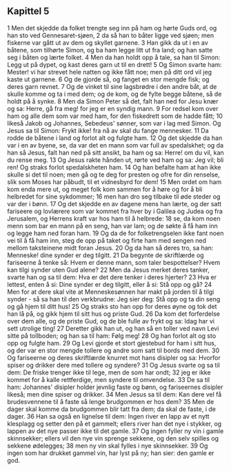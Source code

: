 ## Kapittel 5

1 Men det skjedde da folket trengte seg inn på ham og hørte Guds ord, og han sto ved Gennesaret-sjøen,
2 da så han to båter ligge ved sjøen; men fiskerne var gått ut av dem og skyllet garnene.
3 Han gikk da ut i en av båtene, som tilhørte Simon, og ba ham legge litt ut fra land; og han satte seg i båten og lærte folket.
4 Men da han holdt opp å tale, sa han til Simon: Legg ut på dypet, og kast deres garn ut til en drett!
5 Og Simon svarte ham: Mester! vi har strevet hele natten og ikke fått noe; men på ditt ord vil jeg kaste ut garnene.
6 Og de gjorde så, og fanget en stor mengde fisk; og deres garn revnet.
7 Og de vinket til sine lagsbrødre i den andre båt, at de skulle komme og ta i med dem; og de kom, og de fylte begge båtene, så de holdt på å synke.
8 Men da Simon Peter så det, falt han ned for Jesu knær og sa: Herre, gå fra meg! for jeg er en syndig mann.
9 For redsel kom over ham og alle dem som var med ham, for den fiskedrett som de hadde fått;
10 likeså Jakob og Johannes, Sebedeus' sønner, som var i lag med Simon. Og Jesus sa til Simon: Frykt ikke! fra nå av skal du fange mennesker.
11 Da rodde de båtene i land og forlot alt og fulgte ham.
12 Og det skjedde da han var i en av byene, se, da var det en mann som var full av spedalskhet; og da han så Jesus, falt han ned på sitt ansikt, ba ham og sa: Herre! om du vil, kan du rense meg.
13 Og Jesus rakte hånden ut, rørte ved ham og sa: Jeg vil; bli ren! Og straks forlot spedalskheten ham.
14 Og han befalte ham at han ikke skulle si det til noen; men gå og te deg for presten og ofre for din renselse, slik som Moses har påbudt, til et vidnesbyrd for dem!
15 Men ordet om ham kom enda mere ut, og meget folk kom sammen for å høre og for å bli helbredet for sine sykdommer;
16 men han dro seg tilbake til øde steder og var der i bønn.
17 Og det skjedde en av dagene mens han lærte, og der satt fariseere og lovlærere som var kommet fra hver by i Galilea og Judea og fra Jerusalem, og Herrens kraft var hos ham til å helbrede:
18 se, da kom noen menn som bar en mann på en seng, han var lam; og de søkte å få ham inn og legge ham ned foran ham.
19 Og da de for folketrengselen ikke fant noen vei til å få ham inn, steg de opp på taket og firte ham med sengen ned mellom taksteinene midt foran Jesus.
20 Og da han så deres tro, sa han: Menneske! dine synder er deg tilgitt.
21 Da begynte de skriftlærde og fariseerne å tenke så: Hvem er denne mann, som taler bespottelser? Hvem kan tilgi synder uten Gud alene?
22 Men da Jesus merket deres tanker, svarte han og sa til dem: Hva er det dere tenker i deres hjerter?
23 Hva er lettest, enten å si: Dine synder er deg tilgitt, eller å si: Stå opp og gå?
24 Men for at dere skal vite at Menneskesønnen har makt på jorden til å tilgi synder - så sa han til den verkbrudne: Jeg sier deg: Stå opp og ta din seng og gå hjem til ditt hus!
25 Og straks sto han opp for deres øyne og tok det han lå på, og gikk hjem til sitt hus og priste Gud.
26 Da kom det forferdelse over dem alle, og de priste Gud, og de ble fulle av frykt og sa: Idag har vi sett utrolige ting!
27 Deretter gikk han ut, og han så en toller ved navn Levi sitte på tollboden; og han sa til ham: Følg meg!
28 Og han forlot alt og sto opp og fulgte ham.
29 Og Levi gjorde et stort gjestebud for ham i sitt hus, og der var en stor mengde tollere og andre som satt til bords med dem.
30 Og fariseerne og deres skriftlærde knurret mot hans disipler og sa: Hvorfor spiser og drikker dere med tollere og syndere?
31 Og Jesus svarte og sa til dem: De friske trenger ikke til lege, men de som har ondt;
32 jeg er ikke kommet for å kalle rettferdige, men syndere til omvendelse.
33 De sa til ham: Johannes' disipler holder jevnlig faste og bønn, og fariseernes disipler likeså; men dine spiser og drikker.
34 Men Jesus sa til dem: Kan dere vel få brudesvennene til å faste så lenge brudgommen er hos dem?
35 Men de dager skal komme da brudgommen blir tatt fra dem; da skal de faste, i de dager.
36 Han sa også en lignelse til dem: Ingen river en lapp av et nytt klesplagg  og setter den på et gammelt; ellers river han det nye i stykker, og lappen av det nye passer ikke til det gamle.
37 Og ingen fyller ny vin i gamle skinnsekker; ellers vil den nye vin sprenge sekkene, og den selv spilles og sekkene ødelegges;
38 men ny vin skal fylles i nye skinnsekker.
39 Og ingen som har drukket gammel vin, har lyst på ny; han sier: den gamle er god.
